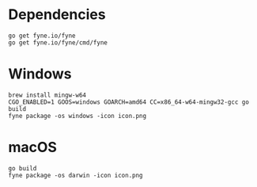 # Dependencies

```
go get fyne.io/fyne
go get fyne.io/fyne/cmd/fyne
```

# Windows

```
brew install mingw-w64
CGO_ENABLED=1 GOOS=windows GOARCH=amd64 CC=x86_64-w64-mingw32-gcc go build
fyne package -os windows -icon icon.png
```

# macOS

```
go build
fyne package -os darwin -icon icon.png
```
